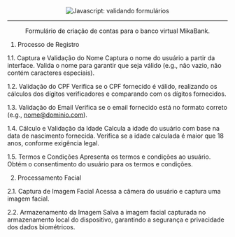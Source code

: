 <p align="center"> <img src="https://imgur.com/mIBmcEL.png" alt="Javascript: validando formulários"> </p>

<hr>

<p align="center">Formulário de criação de contas para o banco virtual MikaBank.</p>


1. Processo de Registro

1.1. Captura e Validação do Nome
Captura o nome do usuário a partir da interface.
Valida o nome para garantir que seja válido (e.g., não vazio, não contém caracteres especiais).

1.2. Validação do CPF
Verifica se o CPF fornecido é válido, realizando os cálculos dos dígitos verificadores e comparando com os dígitos fornecidos.

1.3. Validação do Email
Verifica se o email fornecido está no formato correto (e.g., nome@dominio.com).

1.4. Cálculo e Validação da Idade
Calcula a idade do usuário com base na data de nascimento fornecida.
Verifica se a idade calculada é maior que 18 anos, conforme exigência legal.

1.5. Termos e Condições
Apresenta os termos e condições ao usuário.
Obtém o consentimento do usuário para os termos e condições.

2. Processamento Facial

2.1. Captura de Imagem Facial
Acessa a câmera do usuário e captura uma imagem facial.

2.2. Armazenamento da Imagem
Salva a imagem facial capturada no armazenamento local do dispositivo, garantindo a segurança e privacidade dos dados biométricos.